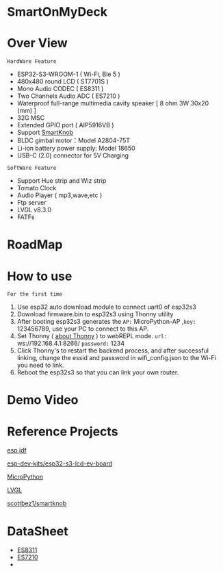 # SmartOnMyDeck
# Over View

`HardWare Feature`
- ESP32-S3-WROOM-1 ( Wi-Fi, Ble 5 )
- 480x480 round LCD ( ST7701S )
- Mono Audio CODEC ( ES8311 )
- Two Channels Audio ADC ( ES7210 )
- Waterproof full-range multimedia cavity speaker [ 8 ohm 3W 30x20 (mm) ]
- 32G MSC
- Extended GPIO port ( AIP5916VB )
- Support [SmartKnob](https://github.com/scottbez1/smartknob)
- BLDC gimbal motor：Model A2804-75T
- Li-ion battery power supply: Model 18650
- USB-C (2.0) connector for 5V Charging

`SoftWare Feature`
- Support Hue strip and Wiz strip
- Tomato Clock
- Audio Player ( mp3,wave,etc )
- Ftp server
- LVGL v8.3.0
- FATFs

# RoadMap
# How to use
`For the first time`
1. Use esp32 auto download module to connect uart0 of esp32s3
2. Download firmware.bin to esp32s3 using Thonny utility
3. After booting esp32s3 generates the `AP:` MicroPython-AP ,`key:` 123456789, use your PC to connect to this AP.
4. Set Thonny ( [about Thonny](https://thonny.org/) ) to webREPL mode. `url:` ws://192.168.4.1:8266/ `password:` 1234
5. Click Thonny's to restart the backend process, and after successful linking, change the essid and password in wifi_config.json to the Wi-Fi you need to link.
6. Reboot the esp32s3 so that you can link your own router.
# Demo Video
# Reference Projects
[esp idf](https://github.com/espressif/esp-idf)

[esp-dev-kits/esp32-s3-lcd-ev-board](https://github.com/espressif/esp-dev-kits/tree/master/esp32-s3-lcd-ev-board)

[MicroPython](https://github.com/micropython/micropython)

[LVGL](https://github.com/lvgl/lvgl)

[scottbez1/smartknob](https://github.com/scottbez1/smartknob)




# DataSheet
- [ES8311](https://github.com/On-My-Deck/center/blob/main/files/ES8311%20PB.pdf)
- [ES7210](https://github.com/On-My-Deck/center/blob/main/files/Everest-ES7210.pdf)
- 
